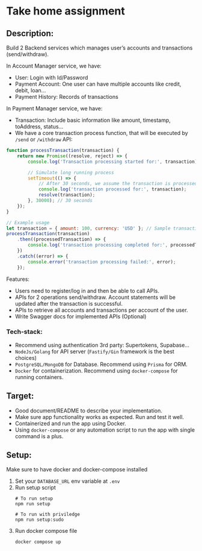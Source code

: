 # Take home assignment


## Description:
Build 2 Backend services which manages user’s accounts and transactions (send/withdraw). 

In Account Manager service, we have:
- User: Login with Id/Password
- Payment Account: One user can have multiple accounts like credit, debit, loan...
- Payment History: Records of transactions

In Payment Manager service, we have:
- Transaction: Include basic information like amount, timestamp, toAddress, status...
- We have a core transaction process function, that will be executed by `/send` or `/withdraw` API:

```js
function processTransaction(transaction) {
    return new Promise((resolve, reject) => {
        console.log('Transaction processing started for:', transaction);

        // Simulate long running process
        setTimeout(() => {
            // After 30 seconds, we assume the transaction is processed successfully
            console.log('transaction processed for:', transaction);
            resolve(transaction);
        }, 30000); // 30 seconds
    });
}

// Example usage
let transaction = { amount: 100, currency: 'USD' }; // Sample transaction input
processTransaction(transaction)
    .then((processedTransaction) => {
        console.log('transaction processing completed for:', processedTransaction);
    })
    .catch((error) => {
        console.error('transaction processing failed:', error);
    });
```

Features:
- Users need to register/log in and then be able to call APIs.
- APIs for 2 operations send/withdraw. Account statements will be updated after the transaction is successful.
- APIs to retrieve all accounts and transactions per account of the user.
- Write Swagger docs for implemented APIs (Optional)

### Tech-stack:
- Recommend using authentication 3rd party: Supertokens, Supabase...
- `NodeJs/Golang` for API server (`Fastify/Gin` framework is the best choices)
- `PostgreSQL/MongoDB` for Database. Recommend using `Prisma` for ORM.
- `Docker` for containerization. Recommend using `docker-compose` for running containers.
 
## Target:
- Good document/README to describe your implementation.
- Make sure app functionality works as expected. Run and test it well.
- Containerized and run the app using Docker.
- Using `docker-compose` or any automation script to run the app with single command is a plus.

## Setup:
Make sure to have docker and docker-compose installed

1. Set your `DATABASE_URL` env variable at `.env`
2. Run setup script
   ```
   # To run setup
   npm run setup

   # To run with priviledge
   npm run setup:sudo
   ```
2. Run docker compose file
   ```
   docker compose up
   ```